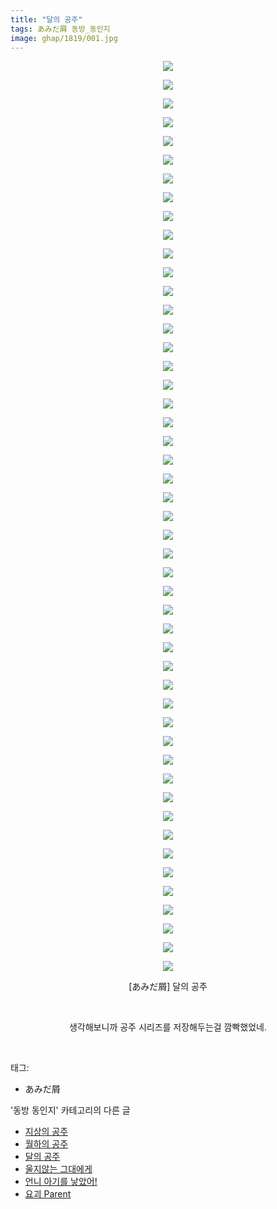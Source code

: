 ```yaml
---
title: "달의 공주"
tags: あみだ屑 동방_동인지
image: ghap/1819/001.jpg
---
```

<div class="article">
<p style="text-align: center; clear: none; float: none;"></p>
<p style="text-align: center; clear: none; float: none;"></p>
<p style="text-align: center; clear: none; float: none;"></p>
<p style="text-align: center; clear: none; float: none;"></p>
<p style="text-align: center; clear: none; float: none;"></p>
<p style="text-align: center; clear: none; float: none;"></p>
<p style="text-align: center; clear: none; float: none;"></p>
<p style="text-align: center; clear: none; float: none;"></p>
<p style="text-align: center; clear: none; float: none;"></p>
<p style="text-align: center; clear: none; float: none;"></p>
<p style="text-align: center; clear: none; float: none;"></p>
<p style="text-align: center; clear: none; float: none;"></p>
<p style="text-align: center; clear: none; float: none;"></p>
<p style="text-align: center; clear: none; float: none;"></p>
<p style="text-align: center; clear: none; float: none;"></p>
<p style="text-align: center; clear: none; float: none;"></p>
<p style="text-align: center; clear: none; float: none;"></p>
<p style="text-align: center; clear: none; float: none;"></p>
<p style="text-align: center; clear: none; float: none;"></p>
<p style="text-align: center; clear: none; float: none;"></p>
<p style="text-align: center; clear: none; float: none;"></p>
<p style="text-align: center; clear: none; float: none;"></p>
<p style="text-align: center; clear: none; float: none;"></p>
<p style="text-align: center; clear: none; float: none;"></p>
<p style="text-align: center; clear: none; float: none;"></p>
<p style="text-align: center; clear: none; float: none;"></p>
<p style="text-align: center; clear: none; float: none;"></p>
<p style="text-align: center; clear: none; float: none;"></p>
<p style="text-align: center; clear: none; float: none;"></p>
<p style="text-align: center; clear: none; float: none;"></p>
<p style="text-align: center; clear: none; float: none;"></p>
<p style="text-align: center; clear: none; float: none;"></p>
<p style="text-align: center; clear: none; float: none;"></p>
<p style="text-align: center; clear: none; float: none;"></p>
<p style="text-align: center; clear: none; float: none;"></p>
<p style="text-align: center; clear: none; float: none;"></p>
<p style="text-align: center; clear: none; float: none;"></p>
<p style="text-align: center; clear: none; float: none;"></p>
<p style="text-align: center; clear: none; float: none;"><img src="{{ site.nasurl }}/ghap/1819/001.jpg"/></p>
<p style="text-align: center; clear: none; float: none;"><img src="{{ site.nasurl }}/ghap/1819/002.jpg"/></p>
<p style="text-align: center; clear: none; float: none;"><img src="{{ site.nasurl }}/ghap/1819/003.jpg"/></p>
<p style="text-align: center; clear: none; float: none;"><img src="{{ site.nasurl }}/ghap/1819/004.jpg"/></p>
<p style="text-align: center; clear: none; float: none;"><img src="{{ site.nasurl }}/ghap/1819/005.jpg"/></p>
<p style="text-align: center; clear: none; float: none;"><img src="{{ site.nasurl }}/ghap/1819/006.jpg"/></p>
<p style="text-align: center; clear: none; float: none;"><img src="{{ site.nasurl }}/ghap/1819/007.jpg"/></p>
<p style="text-align: center; clear: none; float: none;"><img src="{{ site.nasurl }}/ghap/1819/008.jpg"/></p>
<p style="text-align: center; clear: none; float: none;"><img src="{{ site.nasurl }}/ghap/1819/009.jpg"/></p>
<p style="text-align: center; clear: none; float: none;"><img src="{{ site.nasurl }}/ghap/1819/010.jpg"/></p>
<p style="text-align: center; clear: none; float: none;"><img src="{{ site.nasurl }}/ghap/1819/011.jpg"/></p>
<p style="text-align: center; clear: none; float: none;"><img src="{{ site.nasurl }}/ghap/1819/012.jpg"/></p>
<p style="text-align: center; clear: none; float: none;"><img src="{{ site.nasurl }}/ghap/1819/013.jpg"/></p>
<p style="text-align: center; clear: none; float: none;"><img src="{{ site.nasurl }}/ghap/1819/014.jpg"/></p>
<p style="text-align: center; clear: none; float: none;"><img src="{{ site.nasurl }}/ghap/1819/015.jpg"/></p>
<p style="text-align: center; clear: none; float: none;"><img src="{{ site.nasurl }}/ghap/1819/016.jpg"/></p>
<p style="text-align: center; clear: none; float: none;"><img src="{{ site.nasurl }}/ghap/1819/017.jpg"/></p>
<p style="text-align: center; clear: none; float: none;"><img src="{{ site.nasurl }}/ghap/1819/018.jpg"/></p>
<p style="text-align: center; clear: none; float: none;"><img src="{{ site.nasurl }}/ghap/1819/019.jpg"/></p>
<p style="text-align: center; clear: none; float: none;"><img src="{{ site.nasurl }}/ghap/1819/020.jpg"/></p>
<p style="text-align: center; clear: none; float: none;"><img src="{{ site.nasurl }}/ghap/1819/021.jpg"/></p>
<p style="text-align: center; clear: none; float: none;"><img src="{{ site.nasurl }}/ghap/1819/022.jpg"/></p>
<p style="text-align: center; clear: none; float: none;"><img src="{{ site.nasurl }}/ghap/1819/023.jpg"/></p>
<p style="text-align: center; clear: none; float: none;"><img src="{{ site.nasurl }}/ghap/1819/024.jpg"/></p>
<p style="text-align: center; clear: none; float: none;"><img src="{{ site.nasurl }}/ghap/1819/025.jpg"/></p>
<p style="text-align: center; clear: none; float: none;"><img src="{{ site.nasurl }}/ghap/1819/026.jpg"/></p>
<p style="text-align: center; clear: none; float: none;"><img src="{{ site.nasurl }}/ghap/1819/027.jpg"/></p>
<p style="text-align: center; clear: none; float: none;"><img src="{{ site.nasurl }}/ghap/1819/028.jpg"/></p>
<p style="text-align: center; clear: none; float: none;"><img src="{{ site.nasurl }}/ghap/1819/029.jpg"/></p>
<p style="text-align: center; clear: none; float: none;"><img src="{{ site.nasurl }}/ghap/1819/030.jpg"/></p>
<p style="text-align: center; clear: none; float: none;"><img src="{{ site.nasurl }}/ghap/1819/031.jpg"/></p>
<p style="text-align: center; clear: none; float: none;"><img src="{{ site.nasurl }}/ghap/1819/032.jpg"/></p>
<p style="text-align: center; clear: none; float: none;"><img src="{{ site.nasurl }}/ghap/1819/033.jpg"/></p>
<p style="text-align: center; clear: none; float: none;"><img src="{{ site.nasurl }}/ghap/1819/034.jpg"/></p>
<p style="text-align: center; clear: none; float: none;"><img src="{{ site.nasurl }}/ghap/1819/035.jpg"/></p>
<p style="text-align: center; clear: none; float: none;"><img src="{{ site.nasurl }}/ghap/1819/036.jpg"/></p>
<p style="text-align: center; clear: none; float: none;"><img src="{{ site.nasurl }}/ghap/1819/037.jpg"/></p>
<p style="text-align: center; clear: none; float: none;"><img src="{{ site.nasurl }}/ghap/1819/038.jpg"/></p>
<p style="text-align: center; clear: none; float: none;"><img src="{{ site.nasurl }}/ghap/1819/039.jpg"/></p>
<p style="text-align: center; clear: none; float: none;"><img src="{{ site.nasurl }}/ghap/1819/040.jpg"/></p>
<p style="text-align: center; clear: none; float: none;"><img src="{{ site.nasurl }}/ghap/1819/041.jpg"/></p>
<p style="text-align: center; clear: none; float: none;"><img src="{{ site.nasurl }}/ghap/1819/042.jpg"/></p>
<p style="text-align: center; clear: none; float: none;"><img src="{{ site.nasurl }}/ghap/1819/043.jpg"/></p>
<p style="text-align: center; clear: none; float: none;"><img src="{{ site.nasurl }}/ghap/1819/044.jpg"/></p>
<p style="text-align: center; clear: none; float: none;"><img src="{{ site.nasurl }}/ghap/1819/045.jpg"/></p>
<p style="text-align: center; clear: none; float: none;"><img src="{{ site.nasurl }}/ghap/1819/046.jpg"/></p>
<p style="text-align: center; clear: none; float: none;"><img src="{{ site.nasurl }}/ghap/1819/047.jpg"/></p>
<p style="text-align: center; clear: none; float: none;"><img src="{{ site.nasurl }}/ghap/1819/048.jpg"/></p>
<p style="text-align: center; clear: none; float: none;"><img src="{{ site.nasurl }}/ghap/1819/049.jpg"/></p>
<p style="text-align: center; clear: none; float: none;">[あみだ屑] 달의 공주<br/></p>
<p style="text-align: center; clear: none; float: none;"><br/></p>
<p style="text-align: center; clear: none; float: none;">생각해보니까 공주 시리즈를 저장해두는걸 깜빡했었네.</p>
<p style="text-align: center; clear: none; float: none;"><br/></p>
</div><div class="tagTrail">
<p>태그: </p>
<ul>
<li>あみだ屑</li>
</ul>
</div><div class="another">
<p>'동방 동인지' 카테고리의 다른 글</p>
<ul>
<li><a href="/2016-08-25-ghap_1821">지상의 공주</a></li>
<li><a href="/2016-08-25-ghap_1820">월하의 공주</a></li>
<li><a href="/2016-08-25-ghap_1819">달의 공주</a></li>
<li><a href="/2016-08-25-ghap_1818">울지않는 그대에게</a></li>
<li><a href="/2016-08-25-ghap_1817">언니 아기를 낳았어!</a></li>
<li><a href="/2016-08-25-ghap_1816">요괴 Parent</a></li>
</ul>
</div><div class="cb_module cb_fluid">
<div class="cb_wrt cb_profile">
</div><!-- commentList close -->
</div>